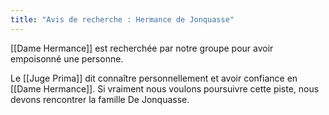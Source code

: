 ```yaml
---
title: "Avis de recherche : Hermance de Jonquasse"
---
```

[[Dame Hermance]] est recherchée par notre groupe pour avoir empoisonné une personne.

Le [[Juge Prima]] dit connaître personnellement et avoir confiance en [[Dame Hermance]]. Si vraiment nous voulons poursuivre cette piste, nous devons rencontrer la famille De Jonquasse.